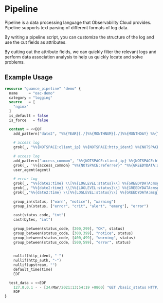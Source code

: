 # Pipeline

Pipeline is a data processing language that Observability Cloud provides. Pipeline supports text parsing of different
formats of log data.

By writing a pipeline script, you can customize the structure of the log and use the cut fields as attributes.

By cutting out the attribute fields, we can quickly filter the relevant logs and perform data association analysis to
help us quickly locate and solve problems.

## Example Usage

```terraform
resource "guance_pipeline" "demo" {
  name     = "oac-demo"
  category = "logging"
  source   = [
    "nginx"
  ]
  is_default = false
  is_force   = false

  content = <<EOF
    add_pattern("date2", "%%{YEAR}[./]%%{MONTHNUM}[./]%%{MONTHDAY} %%{TIME}")
    
    # access log
    grok(_, "%%{NOTSPACE:client_ip} %%{NOTSPACE:http_ident} %%{NOTSPACE:http_auth} \\[%%{HTTPDATE:time}\\] \"%%{DATA:http_method} %%{GREEDYDATA:http_url} HTTP/%%{NUMBER:http_version}\" %%{INT:status_code} %%{INT:bytes}")
    
    # access log
    add_pattern("access_common", "%%{NOTSPACE:client_ip} %%{NOTSPACE:http_ident} %%{NOTSPACE:http_auth} \\[%%{HTTPDATE:time}\\] \"%%{DATA:http_method} %%{GREEDYDATA:http_url} HTTP/%%{NUMBER:http_version}\" %%{INT:status_code} %%{INT:bytes}")
    grok(_, '%%{access_common} "%%{NOTSPACE:referrer}" "%%{GREEDYDATA:agent}"')
    user_agent(agent)
    
    # error log
    grok(_, "%%{date2:time} \\[%%{LOGLEVEL:status}\\] %%{GREEDYDATA:msg}, client: %%{NOTSPACE:client_ip}, server: %%{NOTSPACE:server}, request: \"%%{DATA:http_method} %%{GREEDYDATA:http_url} HTTP/%%{NUMBER:http_version}\", (upstream: \"%%{GREEDYDATA:upstream}\", )?host: \"%%{NOTSPACE:ip_or_host}\"")
    grok(_, "%%{date2:time} \\[%%{LOGLEVEL:status}\\] %%{GREEDYDATA:msg}, client: %%{NOTSPACE:client_ip}, server: %%{NOTSPACE:server}, request: \"%%{GREEDYDATA:http_method} %%{GREEDYDATA:http_url} HTTP/%%{NUMBER:http_version}\", host: \"%%{NOTSPACE:ip_or_host}\"")
    grok(_,"%%{date2:time} \\[%%{LOGLEVEL:status}\\] %%{GREEDYDATA:msg}")
    
    group_in(status, ["warn", "notice"], "warning")
    group_in(status, ["error", "crit", "alert", "emerg"], "error")
    
    cast(status_code, "int")
    cast(bytes, "int")
    
    group_between(status_code, [200,299], "OK", status)
    group_between(status_code, [300,399], "notice", status)
    group_between(status_code, [400,499], "warning", status)
    group_between(status_code, [500,599], "error", status)
    
    
    nullif(http_ident, "-")
    nullif(http_auth, "-")
    nullif(upstream, "")
    default_time(time)
    EOF

  test_data = <<EOF
    127.0.0.1 - - [24/Mar/2021:13:54:19 +0800] "GET /basic_status HTTP/1.1" 200 97 "-" "Mozilla/5.0 (Macintosh; Intel Mac OS X 11_1_0) AppleWebKit/537.36 (KHTML, like Gecko) Chrome/89.0.4389.72 Safari/537.36"
    EOF
}
```
